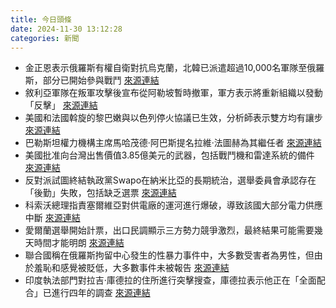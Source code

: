 ```yaml
---
title: 今日頭條
date: 2024-11-30 13:12:28
categories: 新聞            
---
```

- 金正恩表示俄羅斯有權自衛對抗烏克蘭，北韓已派遣超過10,000名軍隊至俄羅斯，部分已開始參與戰鬥 [來源連結](https://www.aljazeera.com/news/2024/11/30/north-koreas-kim-says-russia-has-right-to-self-defence-against-ukraine)
- 敘利亞軍隊在叛軍攻擊後宣布從阿勒坡暫時撤軍，軍方表示將重新組織以發動「反擊」 [來源連結](https://www.aljazeera.com/news/2024/11/30/syrian-army-announces-temporary-withdrawal-from-aleppo-after-rebel-assault)
- 美國和法國斡旋的黎巴嫩與以色列停火協議已生效，分析師表示雙方均有讓步 [來源連結](https://www.aljazeera.com/news/2024/11/30/analysis-can-hezbollah-israel-ceasefire-hold)
- 巴勒斯坦權力機構主席馬哈茂德·阿巴斯提名拉維·法圖赫為其繼任者 [來源連結](https://www.aljazeera.com/news/2024/11/30/explainer-why-has-palestinian-authoritys-mahmoud-abbas-nominated-his-successor)
- 美國批准向台灣出售價值3.85億美元的武器，包括戰鬥機和雷達系統的備件 [來源連結](https://www.aljazeera.com/news/2024/11/30/us-approves-385m-arms-sale-to-taiwan)
- 反對派試圖終結執政黨Swapo在納米比亞的長期統治，選舉委員會承認存在「後勤」失敗，包括缺乏選票 [來源連結](https://www.aljazeera.com/news/2024/11/30/namibia-faces-election-chaos-as-voting-extended-after-irregularities)
- 科索沃總理指責塞爾維亞對供電廠的運河進行爆破，導致該國大部分電力供應中斷 [來源連結](https://www.aljazeera.com/news/2024/11/30/kosovo-pm-blames-serbia-for-explosion-at-canal-supplying-power-plants)
- 愛爾蘭選舉開始計票，出口民調顯示三方勢力競爭激烈，最終結果可能需要幾天時間才能明朗 [來源連結](https://www.aljazeera.com/news/2024/11/30/vote-counting-under-way-in-ireland-as-exit-poll-shows-tight-three-way-race)
- 聯合國稱在俄羅斯拘留中心發生的性暴力事件中，大多數受害者為男性，但由於羞恥和感覺被貶低，大多數事件未被報告 [來源連結](https://www.aljazeera.com/news/2024/11/30/ukrainian-men-face-sexual-torture-in-russian-detention-centres-un)
- 印度執法部門對拉吉·庫德拉的住所進行突擊搜查，庫德拉表示他正在「全面配合」已進行四年的調查 [來源連結](https://www.thehindu.com/news/national/raj-kundra-says-dragging-wife-shilpa-shettys-name-into-unrelated-matters-unacceptable-after-ed-raid/article68930643.ece)



